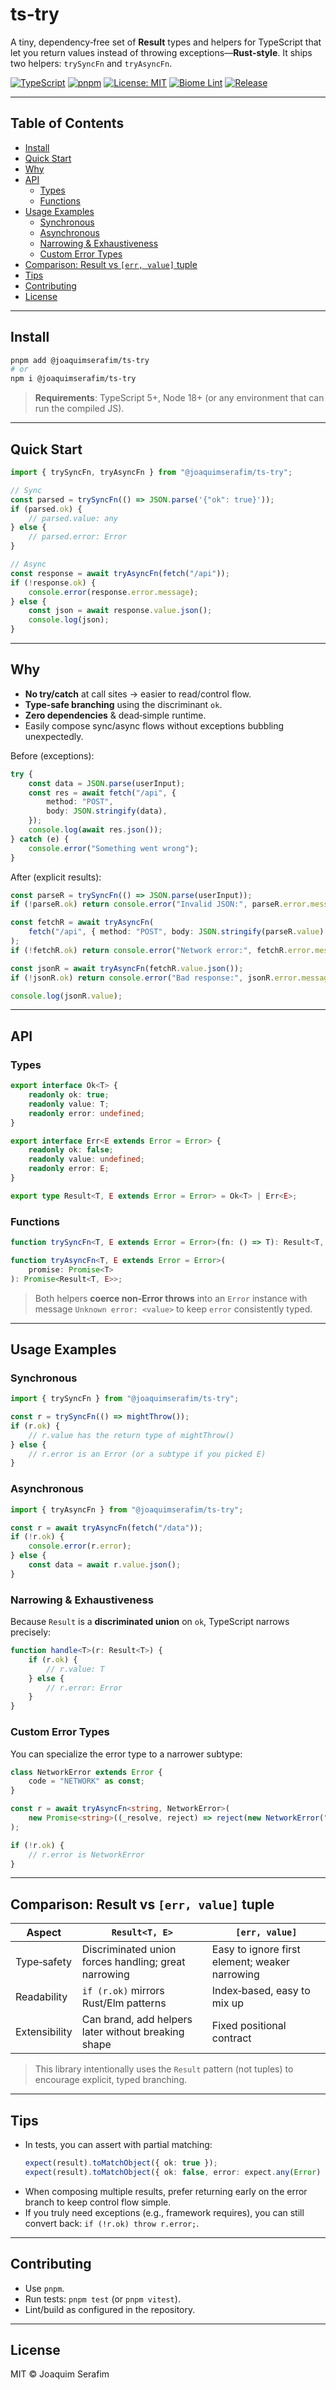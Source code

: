 # ts-try

A tiny, dependency‑free set of **Result** types and helpers for TypeScript that let you return values instead of throwing exceptions—**Rust‑style**. It ships two helpers: `trySyncFn` and `tryAsyncFn`.

[![TypeScript](https://img.shields.io/badge/TypeScript-5%2B-blue.svg)](https://www.typescriptlang.org/)
[![pnpm](https://img.shields.io/badge/pnpm-ready-yellow.svg)](https://pnpm.io)
[![License: MIT](https://img.shields.io/badge/License-MIT-green.svg)](./LICENSE)
[![Biome Lint](https://github.com/joaquimserafim/ts-try/actions/workflows/lint.yml/badge.svg)](https://github.com/joaquimserafim/ts-try/actions/workflows/lint.yml)
[![Release](https://github.com/joaquimserafim/ts-try/actions/workflows/release.yml/badge.svg)](https://github.com/joaquimserafim/ts-try/actions/workflows/release.yml)

---

## Table of Contents

- [Install](#install)
- [Quick Start](#quick-start)
- [Why](#why)
- [API](#api)
    - [Types](#types)
    - [Functions](#functions)
- [Usage Examples](#usage-examples)
    - [Synchronous](#synchronous)
    - [Asynchronous](#asynchronous)
    - [Narrowing & Exhaustiveness](#narrowing--exhaustiveness)
    - [Custom Error Types](#custom-error-types)
- [Comparison: Result vs `[err, value]` tuple](#comparison-result-vs-err-value-tuple)
- [Tips](#tips)
- [Contributing](#contributing)
- [License](#license)

---

## Install

```bash
pnpm add @joaquimserafim/ts-try
# or
npm i @joaquimserafim/ts-try
```

> **Requirements**: TypeScript 5+, Node 18+ (or any environment that can run the compiled JS).

---

## Quick Start

```ts
import { trySyncFn, tryAsyncFn } from "@joaquimserafim/ts-try";

// Sync
const parsed = trySyncFn(() => JSON.parse('{"ok": true}'));
if (parsed.ok) {
	// parsed.value: any
} else {
	// parsed.error: Error
}

// Async
const response = await tryAsyncFn(fetch("/api"));
if (!response.ok) {
	console.error(response.error.message);
} else {
	const json = await response.value.json();
	console.log(json);
}
```

---

## Why

- **No try/catch** at call sites → easier to read/control flow.
- **Type‑safe branching** using the discriminant `ok`.
- **Zero dependencies** & dead‑simple runtime.
- Easily compose sync/async flows without exceptions bubbling unexpectedly.

Before (exceptions):

```ts
try {
	const data = JSON.parse(userInput);
	const res = await fetch("/api", {
		method: "POST",
		body: JSON.stringify(data),
	});
	console.log(await res.json());
} catch (e) {
	console.error("Something went wrong");
}
```

After (explicit results):

```ts
const parseR = trySyncFn(() => JSON.parse(userInput));
if (!parseR.ok) return console.error("Invalid JSON:", parseR.error.message);

const fetchR = await tryAsyncFn(
	fetch("/api", { method: "POST", body: JSON.stringify(parseR.value) })
);
if (!fetchR.ok) return console.error("Network error:", fetchR.error.message);

const jsonR = await tryAsyncFn(fetchR.value.json());
if (!jsonR.ok) return console.error("Bad response:", jsonR.error.message);

console.log(jsonR.value);
```

---

## API

### Types

```ts
export interface Ok<T> {
	readonly ok: true;
	readonly value: T;
	readonly error: undefined;
}

export interface Err<E extends Error = Error> {
	readonly ok: false;
	readonly value: undefined;
	readonly error: E;
}

export type Result<T, E extends Error = Error> = Ok<T> | Err<E>;
```

### Functions

```ts
function trySyncFn<T, E extends Error = Error>(fn: () => T): Result<T, E>;

function tryAsyncFn<T, E extends Error = Error>(
	promise: Promise<T>
): Promise<Result<T, E>>;
```

> Both helpers **coerce non‑Error throws** into an `Error` instance with message `Unknown error: <value>` to keep `error` consistently typed.

---

## Usage Examples

### Synchronous

```ts
import { trySyncFn } from "@joaquimserafim/ts-try";

const r = trySyncFn(() => mightThrow());
if (r.ok) {
	// r.value has the return type of mightThrow()
} else {
	// r.error is an Error (or a subtype if you picked E)
}
```

### Asynchronous

```ts
import { tryAsyncFn } from "@joaquimserafim/ts-try";

const r = await tryAsyncFn(fetch("/data"));
if (!r.ok) {
	console.error(r.error);
} else {
	const data = await r.value.json();
}
```

### Narrowing & Exhaustiveness

Because `Result` is a **discriminated union** on `ok`, TypeScript narrows precisely:

```ts
function handle<T>(r: Result<T>) {
	if (r.ok) {
		// r.value: T
	} else {
		// r.error: Error
	}
}
```

### Custom Error Types

You can specialize the error type to a narrower subtype:

```ts
class NetworkError extends Error {
	code = "NETWORK" as const;
}

const r = await tryAsyncFn<string, NetworkError>(
	new Promise<string>((_resolve, reject) => reject(new NetworkError("down")))
);

if (!r.ok) {
	// r.error is NetworkError
}
```

---

## Comparison: Result vs `[err, value]` tuple

| Aspect        | `Result<T, E>`                                       | `[err, value]`                                 |
| ------------- | ---------------------------------------------------- | ---------------------------------------------- |
| Type‑safety   | Discriminated union forces handling; great narrowing | Easy to ignore first element; weaker narrowing |
| Readability   | `if (r.ok)` mirrors Rust/Elm patterns                | Index‑based, easy to mix up                    |
| Extensibility | Can brand, add helpers later without breaking shape  | Fixed positional contract                      |

> This library intentionally uses the `Result` pattern (not tuples) to encourage explicit, typed branching.

---

## Tips

- In tests, you can assert with partial matching:
    ```ts
    expect(result).toMatchObject({ ok: true });
    expect(result).toMatchObject({ ok: false, error: expect.any(Error) });
    ```
- When composing multiple results, prefer returning early on the error branch to keep control flow simple.
- If you truly need exceptions (e.g., framework requires), you can still convert back: `if (!r.ok) throw r.error;`.

---

## Contributing

- Use `pnpm`.
- Run tests: `pnpm test` (or `pnpm vitest`).
- Lint/build as configured in the repository.

---

## License

MIT © Joaquim Serafim
